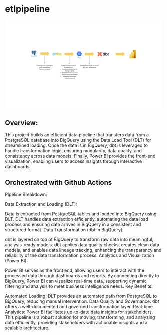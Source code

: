 # etlpipeline

![Alt text](dltpipeline.png)

## Overview:
This project builds an efficient data pipeline that transfers data from a PostgreSQL database into BigQuery using the Data Load Tool (DLT) for streamlined loading. Once the data is in BigQuery, dbt is leveraged to handle transformation logic, ensuring modularity, data quality, and consistency across data models. Finally, Power BI provides the front-end visualization, enabling users to access insights through interactive dashboards.

## Orchestrated with Github Actions

Pipeline Breakdown:

Data Extraction and Loading (DLT):

Data is extracted from PostgreSQL tables and loaded into BigQuery using DLT. DLT handles data extraction efficiently, automating the data load process and ensuring data arrives in BigQuery in a consistent and structured format.
Data Transformation (dbt in BigQuery):

dbt is layered on top of BigQuery to transform raw data into meaningful, analysis-ready models. dbt applies data quality checks, creates clean data models, and enables data lineage tracking, enhancing the transparency and reliability of the data transformation process.
Analytics and Visualization (Power BI):

Power BI serves as the front end, allowing users to interact with the processed data through dashboards and reports. By connecting directly to BigQuery, Power BI can visualize real-time data, supporting dynamic filtering and analysis to meet business intelligence needs.
Key Benefits:

Automated Loading: DLT provides an automated path from PostgreSQL to BigQuery, reducing manual intervention.
Data Quality and Governance: dbt offers a well-documented and governed transformation layer.
Real-time Analytics: Power BI facilitates up-to-date data insights for stakeholders.
This pipeline is a robust solution for moving, transforming, and analyzing data efficiently, providing stakeholders with actionable insights and a scalable architecture.
